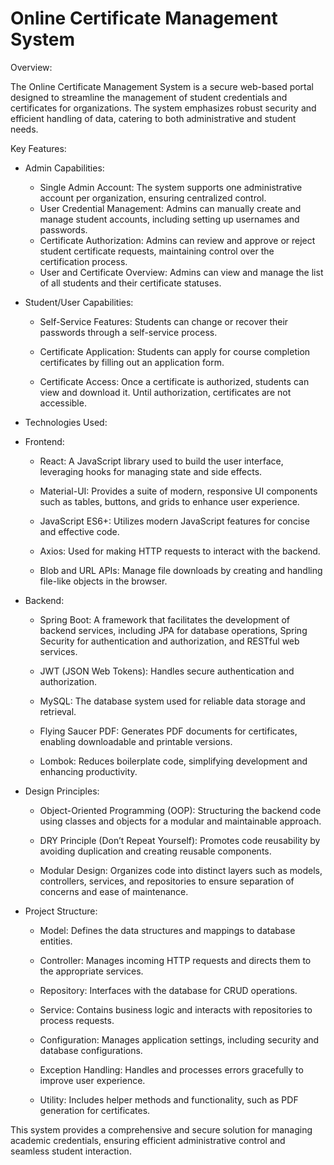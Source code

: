 # **Online Certificate Management System**

Overview:

The Online Certificate Management System is a secure web-based portal designed to streamline the management of student credentials and certificates for organizations. The system emphasizes robust security and efficient handling of data, catering to both administrative and student needs.

Key Features:

- Admin Capabilities:

    - Single Admin Account: The system supports one administrative account per organization, ensuring centralized control.

    * User Credential Management: Admins can manually create and manage student accounts, including setting up usernames and passwords.

    + Certificate Authorization: Admins can review and approve or reject student certificate requests, maintaining control over the 
      certification process.

    - User and Certificate Overview: Admins can view and manage the list of all students and their certificate statuses.

- Student/User Capabilities:
  
    - Self-Service Features: Students can change or recover their passwords through a self-service process.

    - Certificate Application: Students can apply for course completion certificates by filling out an application form.

    - Certificate Access: Once a certificate is authorized, students can view and download it. Until authorization, certificates are not 
      accessible.

 - Technologies Used:

- Frontend:

     - React: A JavaScript library used to build the user interface, leveraging hooks for managing state and side effects.

     - Material-UI: Provides a suite of modern, responsive UI components such as tables, buttons, and grids to enhance user experience.

     - JavaScript ES6+: Utilizes modern JavaScript features for concise and effective code.

     - Axios: Used for making HTTP requests to interact with the backend.

     - Blob and URL APIs: Manage file downloads by creating and handling file-like objects in the browser.
     
- Backend:

    - Spring Boot: A framework that facilitates the development of backend services, including JPA for database operations, Spring 
      Security for authentication and authorization, and RESTful web services.
    
    - JWT (JSON Web Tokens): Handles secure authentication and authorization.
    
    - MySQL: The database system used for reliable data storage and retrieval.

    - Flying Saucer PDF: Generates PDF documents for certificates, enabling downloadable and printable versions.
    
    - Lombok: Reduces boilerplate code, simplifying development and enhancing productivity.

- Design Principles:

    - Object-Oriented Programming (OOP): Structuring the backend code using classes and objects for a modular and maintainable approach.
    
    - DRY Principle (Don’t Repeat Yourself): Promotes code reusability by avoiding duplication and creating reusable components.
    
    - Modular Design: Organizes code into distinct layers such as models, controllers, services, and repositories to ensure separation of 
      concerns and ease of maintenance.

- Project Structure:

    - Model: Defines the data structures and mappings to database entities.

    - Controller: Manages incoming HTTP requests and directs them to the appropriate services.

    - Repository: Interfaces with the database for CRUD operations.

    - Service: Contains business logic and interacts with repositories to process requests.

    - Configuration: Manages application settings, including security and database configurations.
    
    - Exception Handling: Handles and processes errors gracefully to improve user experience.
    
    - Utility: Includes helper methods and functionality, such as PDF generation for certificates.

This system provides a comprehensive and secure solution for managing academic credentials, ensuring efficient administrative control and seamless student interaction.
 

   




